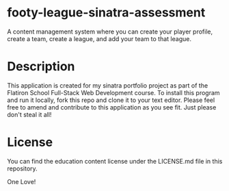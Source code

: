 # footy-league-sinatra-assessment
A content management system where you can create your player profile, create a team, create a league, and add your team to that league.

# Description
This application is created for my sinatra portfolio project as part of the Flatiron School Full-Stack Web Development course. To install this program and run it locally, fork this repo and clone it to your text editor. Please feel free to amend and contribute to this application as you see fit. Just please don't steal it all!

# License
You can find the education content license under the LICENSE.md file in this repository.



One Love!

